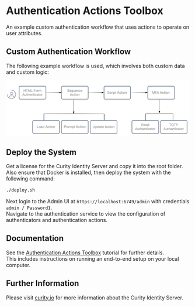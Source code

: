 # Authentication Actions Toolbox

An example custom authentication workflow that uses actions to operate on user attributes.

## Custom Authentication Workflow

The following example workflow is used, which involves both custom data and custom logic:

![Example Workflow](images/authentication-workflow.png)

## Deploy the System

Get a license for the Curity Identity Server and copy it into the root folder.\
Also ensure that Docker is installed, then deploy the system with the following command:

```bash
./deploy.sh
```

Next login to the Admin UI at `https://localhost:6749/admin` with credentials `admin / Password1`.\
Navigate to the authentication service to view the configuration of authenticators and authentication actions.

## Documentation

See the [Authentication Actions Toolbox](https://curity.io/resources/learn/authentication-actions-toolbox/) tutorial for further details.\
This includes instructions on running an end-to-end setup on your local computer.

## Further Information

Please visit [curity.io](https://curity.io/) for more information about the Curity Identity Server.